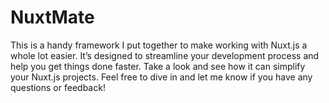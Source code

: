 # NuxtMate
This is a handy framework I put together to make working with Nuxt.js a whole lot easier. It’s designed to streamline your development process and help you get things done faster.  Take a look and see how it can simplify your Nuxt.js projects. Feel free to dive in and let me know if you have any questions or feedback!
